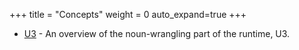 +++
title = "Concepts"
weight = 0
auto_expand=true
+++

- [U3](/system/runtime/concepts/u3) - An overview of the noun-wrangling part of the runtime, U3.

